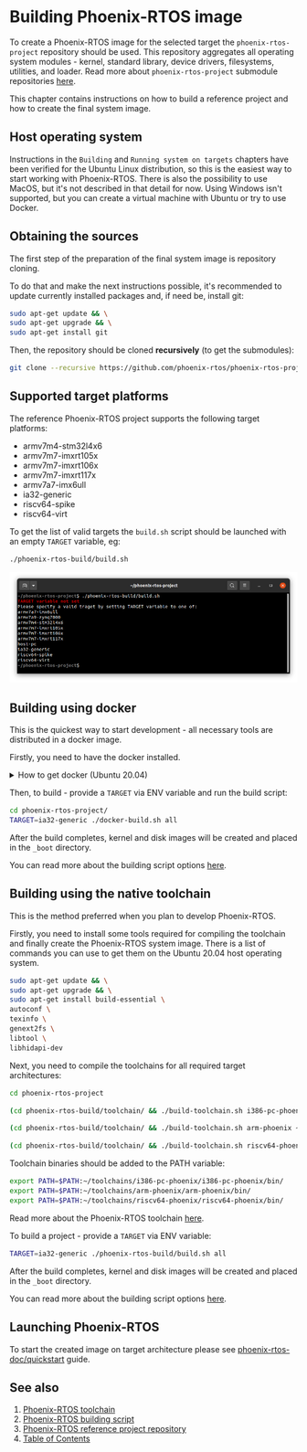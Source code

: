 # Building Phoenix-RTOS image

To create a Phoenix-RTOS image for the selected target the `phoenix-rtos-project` repository should be used. This repository aggregates all operating system modules - kernel, standard library, device drivers, filesystems, utilities, and loader. Read more about `phoenix-rtos-project` submodule repositories [here](project.md).

This chapter contains instructions on how to build a reference project and how to create the final system image.

## Host operating system

Instructions in the `Building` and `Running system on targets` chapters have been verified for the Ubuntu Linux distribution, so this is the easiest way to start working with Phoenix-RTOS. There is also the possibility to use MacOS, but it's not described in that detail for now. Using Windows isn't supported, but you can create a virtual machine with Ubuntu or try to use Docker.

## Obtaining the sources

The first step of the preparation of the final system image is repository cloning. 

To do that and make the next instructions possible, it's recommended to update currently installed packages and, if need be, install git:

```bash
sudo apt-get update && \
sudo apt-get upgrade && \
sudo apt-get install git
```

Then, the repository should be cloned **recursively** (to get the submodules):

```bash
git clone --recursive https://github.com/phoenix-rtos/phoenix-rtos-project.git
```

## Supported target platforms

The reference Phoenix-RTOS project supports the following target platforms:

* armv7m4-stm32l4x6
* armv7m7-imxrt105x
* armv7m7-imxrt106x
* armv7m7-imxrt117x
* armv7a7-imx6ull
* ia32-generic
* riscv64-spike
* riscv64-virt

To get the list of valid targets the `build.sh` script should be launched with an empty `TARGET` variable, eg:

```bash
./phoenix-rtos-build/build.sh
```

<img src="_images/available-targets.png" width="600px">

## Building using docker

This is the quickest way to start development - all necessary tools are distributed in a docker image.

Firstly, you need to have the docker installed.

  <details>
  <summary>How to get docker (Ubuntu 20.04)</summary>

  - Install required packages

  ```
  sudo apt-get update && \
  sudo apt-get install curl \
  ca-certificates \
  gnupg \
  lsb-release
  ```

  - Make docker packages available

  ```
  curl -fsSL https://download.docker.com/linux/ubuntu/gpg | sudo gpg --dearmor -o /usr/share/keyrings/docker-archive-keyring.gpg && \
  echo \
  "deb [arch=$(dpkg --print-architecture) signed-by=/usr/share/keyrings/docker-archive-keyring.gpg] https://download.docker.com/linux/ubuntu \
  $(lsb_release -cs) stable" | sudo tee /etc/apt/sources.list.d/docker.list > /dev/null
  ```

  - Install docker packages

  ```
  sudo apt-get update && \
  sudo apt-get install docker-ce docker-ce-cli containerd.io
  ```

  - Check if Docker is properly installed (version can be different):

  ```
  sudo docker --version
  ```

  <img src="_images/docker-version.png" width="600px">

  - To make calling docker command without `sudo` possible type:

  ```
  sudo groupadd docker
  ```

  Even if group `docker` already exists type then:

  ```
  sudo usermod -aG docker $USER && \
  newgrp docker
  ```

  - Check if running docker images without sudo works properly:

  ```
  docker run hello-world
  ```

  <img src="_images/docker-test.png" width="600px">

  For more details and other instructions see

  [docker.com](https://docs.docker.com/engine/install/ubuntu/)

  </details> 

Then, to build - provide a `TARGET` via ENV variable and run the build script:

```bash
cd phoenix-rtos-project/
TARGET=ia32-generic ./docker-build.sh all
```

After the build completes, kernel and disk images will be created and placed in the `_boot` directory.

You can read more about the building script options [here](script.md).

## Building using the native toolchain

This is the method preferred when you plan to develop Phoenix-RTOS.

Firstly, you need to install some tools required for compiling the toolchain and finally create the Phoenix-RTOS system image.
There is a list of commands you can use to get them on the Ubuntu 20.04 host operating system.

```bash
sudo apt-get update && \
sudo apt-get upgrade && \
sudo apt-get install build-essential \
autoconf \
texinfo \
genext2fs \
libtool \
libhidapi-dev
```

Next, you need to compile the toolchains for all required target architectures:

```bash
cd phoenix-rtos-project
```

```bash
(cd phoenix-rtos-build/toolchain/ && ./build-toolchain.sh i386-pc-phoenix ~/toolchains/i386-pc-phoenix)
```

```bash
(cd phoenix-rtos-build/toolchain/ && ./build-toolchain.sh arm-phoenix ~/toolchains/arm-phoenix)
```

```bash
(cd phoenix-rtos-build/toolchain/ && ./build-toolchain.sh riscv64-phoenix ~/toolchains/riscv64-phoenix)
```

Toolchain binaries should be added to the PATH variable:

```bash
export PATH=$PATH:~/toolchains/i386-pc-phoenix/i386-pc-phoenix/bin/
export PATH=$PATH:~/toolchains/arm-phoenix/arm-phoenix/bin/
export PATH=$PATH:~/toolchains/riscv64-phoenix/riscv64-phoenix/bin/
```

Read more about the Phoenix-RTOS toolchain [here](toolchain.md).

To build a project - provide a `TARGET` via ENV variable:

```bash
TARGET=ia32-generic ./phoenix-rtos-build/build.sh all
```

After the build completes, kernel and disk images will be created and placed in the `_boot` directory.

You can read more about the building script options [here](script.md).

## Launching Phoenix-RTOS

To start the created image on target architecture please see [phoenix-rtos-doc/quickstart](../quickstart/README.md) guide.

## See also

1. [Phoenix-RTOS toolchain](toolchain.md)
2. [Phoenix-RTOS building script](script.md)
3. [Phoenix-RTOS reference project repository](project.md)
4. [Table of Contents](../README.md)
